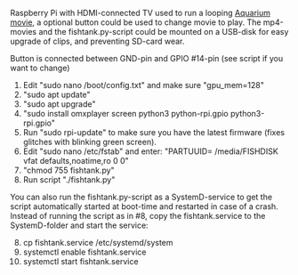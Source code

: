Raspberry Pi with HDMI-connected TV used to run a looping [Aquarium movie](https://www.uscenes.com/download/aquarium-video/), a optional button could be used to change movie to play.
The mp4-movies and the fishtank.py-script could be mounted on a USB-disk for easy upgrade of clips, and preventing SD-card wear.

Button is connected between GND-pin and GPIO #14-pin (see script if you want to change)

1. Edit "sudo nano /boot/config.txt" and make sure "gpu_mem=128"
2. "sudo apt update"
3. "sudo apt upgrade"
4. "sudo install omxplayer screen python3 python-rpi.gpio python3-rpi.gpio"
5. Run "sudo rpi-update" to make sure you have the latest firmware (fixes glitches with blinking green screen).
6. Edit "sudo nano /etc/fstab" and enter:
"PARTUUID=<id of USB-drive>  /media/FISHDISK vfat    defaults,noatime,ro  0       0"
7. "chmod 755 fishtank.py"
8. Run script "./fishtank.py"

You can also run the fishtank.py-script as a SystemD-service to get the script automatically started at boot-time and restarted in case of a crash.
Instead of running the script as in #8, copy the fishtank.service to the SystemD-folder and start the service:

8. cp fishtank.service /etc/systemd/system
9. systemctl enable fishtank.service
10. systemctl start fishtank.service

